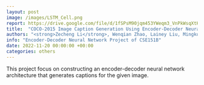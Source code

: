 ```yaml
---
layout: post
image: /images/LSTM_Cell.png
report: https://drive.google.com/file/d/1fSPsM90jqm453YWeqm3_VnPkWsqXtKx8/view?usp=sharing
title:  "COCO-2015 Image Caption Generation Using Encoder-Decoder Neural Network Architecture with CNN and LSTM"
authors: "<strong>Zecheng Li</strong>, Wenqian Zhao, Lainey Liu, Mingkun Sun"
info: "Encoder-Decoder Neural Network Project of CSE151B"
date: 2022-11-20 00:00:00 +00:00
categories: others
---
```

This project focus on constructing an encoder-decoder neural network architecture
that generates captions for the given image.